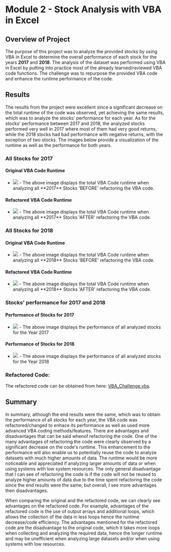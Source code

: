 # Module 2 - Stock Analysis with VBA in Excel

## Overview of Project
The purpose of this project was to analyze the provided stocks by using VBA in Excel to determine the overall performance of each stock for the years **2017** and **2018**.  The analysis of the dataset was performed using VBA in Excel by putting into practice most of the already learned/reviewed VBA code functions.  The challenge was to repurpose the provided VBA code and enhance the runtime performance of the code.

## Results
The results from the project were excellent since a significant decrease on the total runtime of the code was observed, yet achieving the same results, which was to analyze the stocks' performance for each year.  As for the stocks' performance between 2017 and 2018, the analyzed stocks performed very well in 2017 where most of them had very good returns, while the 2018 stocks had bad performance with negative returns, with the exception of two stocks.  The images below provide a visualization of the runtime as well as the performance for both years.

### All Stocks for 2017

#### Original VBA Code Runtime
- <image src="./Resources/VBA_Challenge_2017-OriginalCodeRuntime.png">
  - The above image displays the total VBA Code runtime when analyzing all **2017** Stocks 'BEFORE' refactoring the VBA code.

#### Refactored VBA Code Runtime
- <image src="./Resources/VBA_Challenge_2017.png">
  - The above image displays the total VBA Code runtime when analyzing all **2017** Stocks 'AFTER' refactoring the VBA code.

### All Stocks for 2018

#### Original VBA Code Runtime
- <image src="./Resources/VBA_Challenge_2018-OriginalCodeRuntime.png">
  - The above image displays the total VBA Code runtime when analyzing all **2018** Stocks 'BEFORE' refactoring the VBA code.

#### Refactored VBA Code Runtime
- <image src="./Resources/VBA_Challenge_2018.png">
  - The above image displays the total VBA Code runtime when analyzing all **2018** Stocks  'AFTER' refactoring the VBA code.


### Stocks' performance for 2017 and 2018
#### Performance of Stocks for 2017
- <image src="./Resources/VBA_Challenge_2017-StocksPerformance.png">
  - The above image displays the performance of all analyzed stocks for the Year 2017
  
#### Performance of Stocks for 2018
- <image src="./Resources/VBA_Challenge_2018-StocksPerformance.png">
  - The above image displays the performance of all analyzed stocks for the Year 2018


### Refactored Code:
The refactored code can be obtained from here: [VBA_Challenge.vbs](https://github.com/eldarias/stock-analysis/blob/main/VBA_Challenge.vbs).

## Summary
In summary, although the end results were the same, which was to obtain the performance of all stocks for each year, the VBA code was refactored/changed to enhace its performance as well as used more advanced VBA coding methods/features.  There are advantages and disadvantages that can be said whenof refactoring the code.  One of the many advantages of refactoring the code were clearly observed by a significant decrease on the code's runtime.  This enhancement to the performance will also enable us to potentially reuse the code to analyze datasets with much higher amounts of data.  The runtime would be more noticeable and appreciated if analyzing larger amounts of data or when using systems with low system resources.  The only general disadvantage that I can see of refactoring the code is if the code will not be reused to analyze higher amounts of data due to the time spent refactoring the code since the end results were the same, but overall, I see more advantages then disadvantages.

When comparing the original and the refactored code, we can clearly see advantages on the refactored code.  For example, advantages of the refactored code is the use of output arrays and additional loops, which allows the collection of the data in less loops hence the runtime decrease/code efficiency.  The advantages mentioned for the refactored code are the disadvantage to the original code, which it takes more loops when collecting and analyzing the required data, hence the longer runtime and may be unefficient when analyzing large datasets and/or when using systems with low resources.